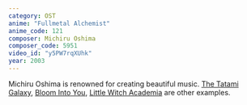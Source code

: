 ```yaml
---
category: OST
anime: "Fullmetal Alchemist"
anime_code: 121
composer: Michiru Oshima
composer_code: 5951
video_id: "y5PW7rqXUhk"
year: 2003
---
```

Michiru Oshima is renowned for creating beautiful music. <a href="https://myanimelist.net/anime/7785">The Tatami Galaxy</a>, <a href="https://myanimelist.net/anime/37786">Bloom Into You</a>, <a href="https://myanimelist.net/anime/33489">Little Witch Academia</a> are other examples.